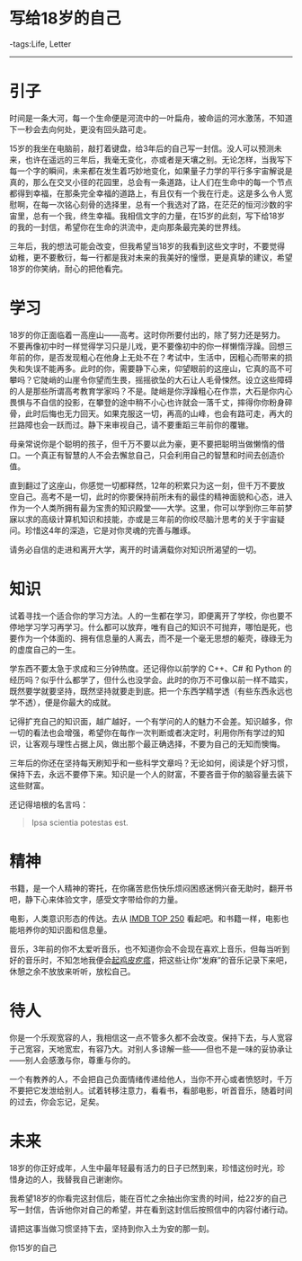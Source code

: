 # 写给18岁的自己

-tags:Life, Letter

---- 
# 引子

时间是一条大河，每一个生命便是河流中的一叶扁舟，被命运的河水激荡，不知道下一秒会去向何处，更没有回头路可走。

15岁的我坐在电脑前，敲打着键盘，给3年后的自己写一封信。没人可以预测未来，也许在遥远的三年后，我毫无变化，亦或者是天壤之别。无论怎样，当我写下每一个字的瞬间，未来都在发生着巧妙地变化，如果量子力学的平行多宇宙解说是真的，那么在交叉小径的花园里，总会有一条道路，让人们在生命中的每一个节点都得到幸福，在那条完全幸福的道路上，有且仅有一个我在行走。这是多么令人宽慰啊，在每一次铭心刻骨的选择里，总有一个我选对了路，在茫茫的恒河沙数的宇宙里，总有一个我，终生幸福。我相信文字的力量，在15岁的此刻，写下给18岁的我的一封信，希望你在生命的洪流中，走向那条最完美的世界线。

三年后，我的想法可能会改变，但我希望当18岁的我看到这些文字时，不要觉得幼稚，更不要敷衍，每一行都是我对未来的我美好的憧憬，更是真挚的建议，希望18岁的你笑纳，耐心的把他看完。

# 学习

18岁的你正面临着一高座山——高考。这时你所要付出的，除了努力还是努力。不要再像初中时一样觉得学习只是儿戏，更不要像初中的你一样懒惰浮躁。回想三年前的你，是否发现粗心在他身上无处不在？考试中，生活中，因粗心而带来的损失和失误不能再多。此时的你，需要静下心来，仰望眼前的这座山，它真的高不可攀吗？它陡峭的山崖令你望而生畏，摇摇欲坠的大石让人毛骨悚然。设立这些障碍的人是那些所谓高考教育学家吗？不是。陡峭是你浮躁粗心在作祟，大石是你内心畏惧与不自信的投影，在攀登的途中稍不小心也许就会一落千丈，摔得你你粉身碎骨，此时后悔也无力回天。如果克服这一切，再高的山峰，也会有路可走，再大的拦路障也会一跃而过。静下来审视自己，请不要重蹈三年前你的覆辙。

母亲常说你是个聪明的孩子，但千万不要以此为豪，更不要把聪明当做懒惰的借口。一个真正有智慧的人不会去懈怠自己，只会利用自己的智慧和时间去创造价值。

直到翻过了这座山，你感觉一切都释然，12年的积累只为这一刻，但千万不要放空自己。高考不是一切，此时的你要保持前所未有的最佳的精神面貌和心态，进入作为一个人类所拥有最为宝贵的知识殿堂——大学。这里，你可以学到你三年前梦寐以求的高级计算机知识和技能，亦或是三年前的你绞尽脑汁思考的关于宇宙疑问。珍惜这4年的深造，它是对你灵魂的完善与雕琢。

请务必自信的走进和离开大学，离开的时请满载你对知识所渴望的一切。

# 知识

试着寻找一个适合你的学习方法。人的一生都在学习，即便离开了学校，你也要不停地学习学习再学习。什么都可以放弃，唯有自己的知识不可抛弃，哪怕是死，也要作为一个体面的、拥有信息量的人离去，而不是一个毫无思想的躯壳，碌碌无为的虚度自己的一生。

学东西不要太急于求成和三分钟热度。还记得你以前学的 C++、C# 和 Python 的经历吗？似乎什么都学了，但什么也没学会。此时的你万不可像以前一样不踏实，既然要学就要坚持，既然坚持就要走到底。把一个东西学精学透（有些东西永远也学不透），便是你最大的成就。

记得扩充自己的知识面，越广越好，一个有学问的人的魅力不会差。知识越多，你一切的看法也会增强，希望你在每作一次判断或者决定时，利用你所有学过的知识，让客观与理性占据上风，做出那个最正确选择，不要为自己的无知而懊悔。

三年后的你还在坚持每天刷知乎和一些科学文章吗？无论如何，阅读是个好习惯，保持下去，永远不要停下来。知识是一个人的财富，不要吝啬于你的脑容量去装下这些财富。

还记得培根的名言吗：

> Ipsa scientia potestas est.

# 精神

书籍，是一个人精神的寄托，在你痛苦悲伤快乐烦闷困惑迷惘兴奋无助时，翻开书吧，静下心来体验文字，感受文字带给你的力量。

电影，人类意识形态的传达。去从 [IMDB TOP 250](http://www.imdb.com/chart/top "IMDB TOP 250") 看起吧。和书籍一样，电影也能培养你的知识面和信息量。

音乐，3年前的你不太爱听音乐，也不知道你会不会现在喜欢上音乐，但每当听到好的音乐时，不知怎地我便会[起鸡皮疙瘩](http://www.zhihu.com/question/20441573 "为什么听到好听的歌时，身上有时会起鸡皮疙瘩？")，把这些让你“发麻”的音乐记录下来吧，休憩之余不放放来听听，放松自己。

# 待人

你是一个乐观宽容的人，我相信这一点不管多久都不会改变。保持下去，与人宽容于己宽容，天地宽宏，有容乃大。对别人多谅解一些——但也不是一味的妥协承让——别人会感激与你，尊重与你的。

一个有教养的人，不会把自己负面情绪传递给他人，当你不开心或者愤怒时，千万不要把它发泄给别人。试着转移注意力，看看书，看部电影，听首音乐，随着时间的过去，你会忘记，足矣。

# 未来

18岁的你正好成年，人生中最年轻最有活力的日子已然到来，珍惜这份时光，珍惜身边的人，我替我自己谢谢你。

我希望18岁的你看完这封信后，能在百忙之余抽出你宝贵的时间，给22岁的自己写一封信，告诉他你对自己的希望，并在看到这封信后按照信中的内容付诸行动。

请把这事当做习惯坚持下去，坚持到你入土为安的那一刻。

你15岁的自己